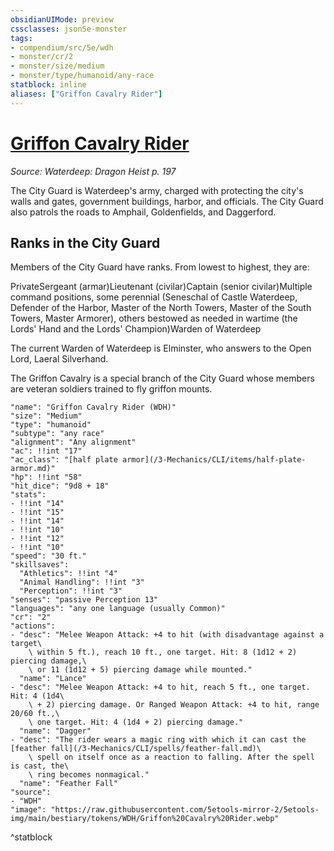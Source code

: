 ```yaml
---
obsidianUIMode: preview
cssclasses: json5e-monster
tags:
- compendium/src/5e/wdh
- monster/cr/2
- monster/size/medium
- monster/type/humanoid/any-race
statblock: inline
aliases: ["Griffon Cavalry Rider"]
---
```

# [Griffon Cavalry Rider](3-Mechanics\CLI\bestiary\humanoid/griffon-cavalry-rider-wdh.md)
*Source: Waterdeep: Dragon Heist p. 197*  

The City Guard is Waterdeep's army, charged with protecting the city's walls and gates, government buildings, harbor, and officials. The City Guard also patrols the roads to Amphail, Goldenfields, and Daggerford.

## Ranks in the City Guard

Members of the City Guard have ranks. From lowest to highest, they are:

PrivateSergeant (armar)Lieutenant (civilar)Captain (senior civilar)Multiple command positions, some perennial (Seneschal of Castle Waterdeep, Defender of the Harbor, Master of the North Towers, Master of the South Towers, Master Armorer), others bestowed as needed in wartime (the Lords' Hand and the Lords' Champion)Warden of Waterdeep

The current Warden of Waterdeep is Elminster, who answers to the Open Lord, Laeral Silverhand.

The Griffon Cavalry is a special branch of the City Guard whose members are veteran soldiers trained to fly griffon mounts.

```statblock
"name": "Griffon Cavalry Rider (WDH)"
"size": "Medium"
"type": "humanoid"
"subtype": "any race"
"alignment": "Any alignment"
"ac": !!int "17"
"ac_class": "[half plate armor](/3-Mechanics/CLI/items/half-plate-armor.md)"
"hp": !!int "58"
"hit_dice": "9d8 + 18"
"stats":
- !!int "14"
- !!int "15"
- !!int "14"
- !!int "10"
- !!int "12"
- !!int "10"
"speed": "30 ft."
"skillsaves":
  "Athletics": !!int "4"
  "Animal Handling": !!int "3"
  "Perception": !!int "3"
"senses": "passive Perception 13"
"languages": "any one language (usually Common)"
"cr": "2"
"actions":
- "desc": "Melee Weapon Attack: +4 to hit (with disadvantage against a target\
    \ within 5 ft.), reach 10 ft., one target. Hit: 8 (1d12 + 2) piercing damage,\
    \ or 11 (1d12 + 5) piercing damage while mounted."
  "name": "Lance"
- "desc": "Melee Weapon Attack: +4 to hit, reach 5 ft., one target. Hit: 4 (1d4\
    \ + 2) piercing damage. Or Ranged Weapon Attack: +4 to hit, range 20/60 ft.,\
    \ one target. Hit: 4 (1d4 + 2) piercing damage."
  "name": "Dagger"
- "desc": "The rider wears a magic ring with which it can cast the [feather fall](/3-Mechanics/CLI/spells/feather-fall.md)\
    \ spell on itself once as a reaction to falling. After the spell is cast, the\
    \ ring becomes nonmagical."
  "name": "Feather Fall"
"source":
- "WDH"
"image": "https://raw.githubusercontent.com/5etools-mirror-2/5etools-img/main/bestiary/tokens/WDH/Griffon%20Cavalry%20Rider.webp"
```
^statblock
